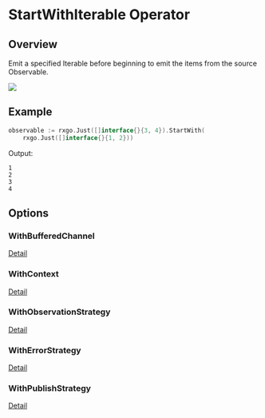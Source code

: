 # StartWithIterable Operator

## Overview

Emit a specified Iterable before beginning to emit the items from the source Observable.

![](http://reactivex.io/documentation/operators/images/startWith.png)

## Example

```go
observable := rxgo.Just([]interface{}{3, 4}).StartWith(
	rxgo.Just([]interface{}{1, 2}))
```

Output:

```
1
2
3
4
```

## Options

### WithBufferedChannel

[Detail](options.md#withbufferedchannel)

### WithContext

[Detail](options.md#withcontext)

### WithObservationStrategy

[Detail](options.md#withobservationstrategy)

### WithErrorStrategy

[Detail](options.md#witherrorstrategy)

### WithPublishStrategy

[Detail](options.md#withpublishstrategy)
